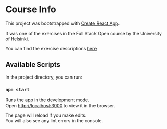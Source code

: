 # Course Info

This project was bootstrapped with [Create React App](https://github.com/facebook/create-react-app).

It was one of the exercises in the Full Stack Open course by the University of Helsinki.

You can find the exercise descriptions [here](https://fullstackopen.com/en/part0/fundamentals_of_web_apps#exercises-0-1-0-6)

## Available Scripts

In the project directory, you can run:

### `npm start`

Runs the app in the development mode.\
Open [http://localhost:3000](http://localhost:3000) to view it in the browser.

The page will reload if you make edits.\
You will also see any lint errors in the console.
